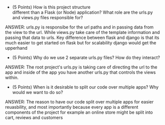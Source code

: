 - (5 Points) How is this project structure  
  different than a Flask (or Node) application? What role are the urls.py and views.py files responsible for?

ANSWER: urls.py is responsibe for the url paths and in passing data from the view to the url. While views.py take care of the template information and passing that data to urls. Key difference between flask and django is that its much easier to get started on flask but for scalability django would get the upperhand

- (5 Points) Why do we use 2 separate urls.py files? How do they interact?

ANSWER: The root project's urls.py is taking care of directing the url to the app and inside of the app you have another urls.py that controls the views within.

- (5 Points) When is it desirable to split our code over multiple apps? Why would we want to do so?

ANSWER: The reason to have our code split over multiple apps for easier reuasbility, and most importantly because every app is a different components of the project for example an online store might be split into cart, reviews and customers
